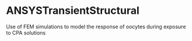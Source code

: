 # ANSYSTransientStructural
Use of FEM simulations to model the response of oocytes during exposure to CPA solutions
